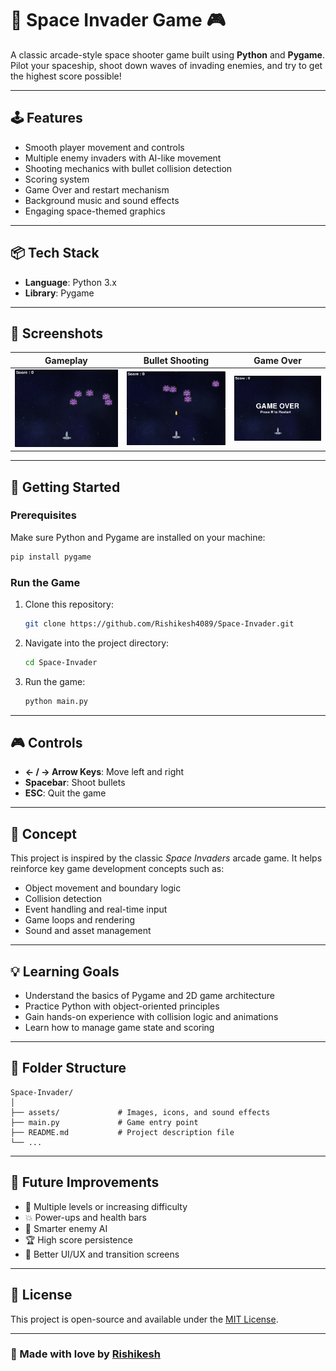 # 🚀 Space Invader Game 🎮

A classic arcade-style space shooter game built using **Python** and **Pygame**. Pilot your spaceship, shoot down waves of invading enemies, and try to get the highest score possible!



---

## 🕹️ Features

- Smooth player movement and controls
- Multiple enemy invaders with AI-like movement
- Shooting mechanics with bullet collision detection
- Scoring system
- Game Over and restart mechanism
- Background music and sound effects
- Engaging space-themed graphics

---

## 📦 Tech Stack

- **Language**: Python 3.x
- **Library**: Pygame

---

## 📸 Screenshots

| Gameplay | Bullet Shooting | Game Over |
|---------|-----------|-----------|
| ![Gameplay](screenshots/game.png) | ![Bullet Shooting](screenshots/bullet_shoot.png) | ![Game Over](screenshots/game_over.png) |


---

## 🚀 Getting Started

### Prerequisites

Make sure Python and Pygame are installed on your machine:

```bash
pip install pygame

```

### Run the Game

1. Clone this repository:
   ```bash
   git clone https://github.com/Rishikesh4089/Space-Invader.git
   ```

2. Navigate into the project directory:
   ```bash
   cd Space-Invader
   ```

3. Run the game:
   ```bash
   python main.py
   ```

---

## 🎮 Controls

- **← / → Arrow Keys**: Move left and right
- **Spacebar**: Shoot bullets
- **ESC**: Quit the game

---

## 🧠 Concept

This project is inspired by the classic *Space Invaders* arcade game. It helps reinforce key game development concepts such as:

- Object movement and boundary logic
- Collision detection
- Event handling and real-time input
- Game loops and rendering
- Sound and asset management

---

## 💡 Learning Goals

- Understand the basics of Pygame and 2D game architecture
- Practice Python with object-oriented principles
- Gain hands-on experience with collision logic and animations
- Learn how to manage game state and scoring

---

## 📁 Folder Structure

```
Space-Invader/
│
├── assets/             # Images, icons, and sound effects
├── main.py             # Game entry point
├── README.md           # Project description file
└── ...
```

---

## 🌟 Future Improvements

- 🔄 Multiple levels or increasing difficulty
- 💥 Power-ups and health bars
- 🧠 Smarter enemy AI
- 🏆 High score persistence
- 🎨 Better UI/UX and transition screens

---

## 📜 License

This project is open-source and available under the [MIT License](LICENSE).

---

### 🙌 Made with love by [Rishikesh](https://github.com/Rishikesh4089)
```

